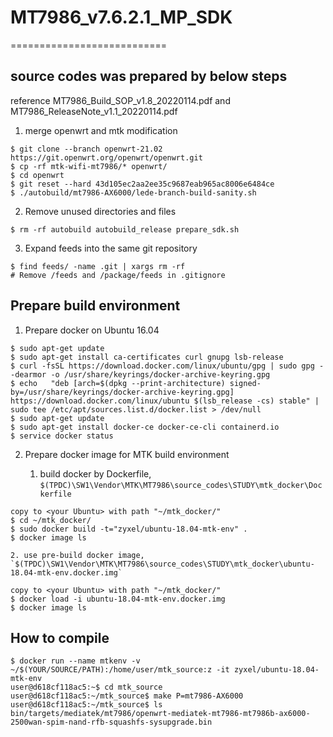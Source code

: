 # MT7986_v7.6.2.1_MP_SDK
===========================

## source codes was prepared by below steps
reference MT7986_Build_SOP_v1.8_20220114.pdf and MT7986_ReleaseNote_v1.1_20220114.pdf

1. merge openwrt and mtk modification

```
$ git clone --branch openwrt-21.02 https://git.openwrt.org/openwrt/openwrt.git
$ cp -rf mtk-wifi-mt7986/* openwrt/
$ cd openwrt
$ git reset --hard 43d105ec2aa2ee35c9687eab965ac8006e6484ce
$ ./autobuild/mt7986-AX6000/lede-branch-build-sanity.sh
```

2. Remove unused directories and files

```
$ rm -rf autobuild autobuild_release prepare_sdk.sh
```

3. Expand feeds into the same git repository

```
$ find feeds/ -name .git | xargs rm -rf
# Remove /feeds and /package/feeds in .gitignore
```

## Prepare build environment

1. Prepare docker on Ubuntu 16.04

```
$ sudo apt-get update
$ sudo apt-get install ca-certificates curl gnupg lsb-release
$ curl -fsSL https://download.docker.com/linux/ubuntu/gpg | sudo gpg --dearmor -o /usr/share/keyrings/docker-archive-keyring.gpg
$ echo   "deb [arch=$(dpkg --print-architecture) signed-by=/usr/share/keyrings/docker-archive-keyring.gpg] https://download.docker.com/linux/ubuntu $(lsb_release -cs) stable" | sudo tee /etc/apt/sources.list.d/docker.list > /dev/null
$ sudo apt-get update
$ sudo apt-get install docker-ce docker-ce-cli containerd.io
$ service docker status
```

2. Prepare docker image for MTK build environment

	1. build docker by Dockerfile, `$(TPDC)\SW1\Vendor\MTK\MT7986\source_codes\STUDY\mtk_docker\Dockerfile`

```
copy to <your Ubuntu> with path "~/mtk_docker/"
$ cd ~/mtk_docker/
$ sudo docker build -t="zyxel/ubuntu-18.04-mtk-env" .
$ docker image ls
```

	2. use pre-build docker image, `$(TPDC)\SW1\Vendor\MTK\MT7986\source_codes\STUDY\mtk_docker\ubuntu-18.04-mtk-env.docker.img`

```
copy to <your Ubuntu> with path "~/mtk_docker/"
$ docker load -i ubuntu-18.04-mtk-env.docker.img
$ docker image ls
```

## How to compile

```
$ docker run --name mtkenv -v ~/$(YOUR/SOURCE/PATH):/home/user/mtk_source:z -it zyxel/ubuntu-18.04-mtk-env
user@d618cf118ac5:~$ cd mtk_source
user@d618cf118ac5:~/mtk_source$ make P=mt7986-AX6000
user@d618cf118ac5:~/mtk_source$ ls bin/targets/mediatek/mt7986/openwrt-mediatek-mt7986-mt7986b-ax6000-2500wan-spim-nand-rfb-squashfs-sysupgrade.bin
```
